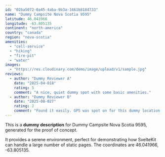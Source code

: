 ```yaml
---
id: "02ba5072-0a45-4aba-9b3a-3461b8184733"
name: "Dummy Campsite Nova Scotia 9595"
latitude: 46.041966
longitude: -63.805135
continent: "north-america"
country: "canada"
region: "nova-scotia"
amenities:
  - "cell-service"
  - "hiking"
  - "fire-pit"
  - "water"
images:
  - "https://res.cloudinary.com/demo/image/upload/v1/sample.jpg"
reviews:
  - author: "Dummy Reviewer A"
    date: "2025-04-018"
    rating: 5
    comment: "A nice, quiet dummy spot with some basic amenities."
  - author: "Dummy Reviewer B"
    date: "2025-08-027"
    rating: 2
    comment: "Found it easily. GPS was spot on for this dummy location."
---
```


This is a **dummy description** for Dummy Campsite Nova Scotia 9595, generated for the proof of concept.

It provides a serene environment, perfect for demonstrating how SvelteKit can handle a large number of static pages. The coordinates are 46.041966, -63.805135.
